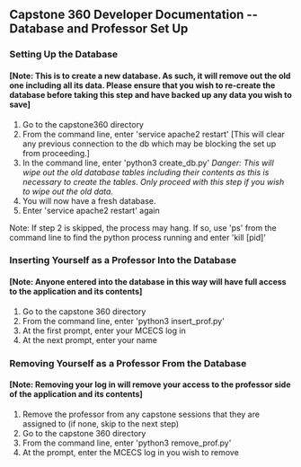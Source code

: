 
## Capstone 360 Developer Documentation -- Database and Professor Set Up

### Setting Up the Database

#### [Note: This is to create a new database. As such, it will remove out the old one including all its data. Please ensure that you wish to re-create the database before taking this step and have backed up any data you wish to save]

1. Go to the capstone360 directory
2. From the command line, enter 'service apache2 restart' [This will clear any previous connection to the db which may be blocking the set up from proceeding.]
3. In the command line, enter 'python3 create_db.py' *Danger: This will wipe out the old database tables including their contents as this is necessary to create the tables. Only proceed with this step if you wish to wipe out the old data.*
4. You will now have a fresh database.
5. Enter 'service apache2 restart' again

Note: If step 2 is skipped, the process may hang. If so, use 'ps' from the command line to find the python process running and enter 'kill [pid]'

### Inserting Yourself as a Professor Into the Database

#### [Note: Anyone entered into the database in this way will have full access to the application and its contents]

1. Go to the capstone 360 directory
2. From the command line, enter 'python3 insert_prof.py'
3. At the first prompt, enter your MCECS log in
4. At the next prompt, enter your name

### Removing Yourself as a Professor From the Database

#### [Note: Removing your log in will remove your access to the professor side of the application and its contents]

1. Remove the professor from any capstone sessions that they are assigned to (if none, skip to the next step)
2. Go to the capstone 360 directory
3. From the command line, enter 'python3 remove_prof.py'
4. At the prompt, enter the MCECS log in you wish to remove


